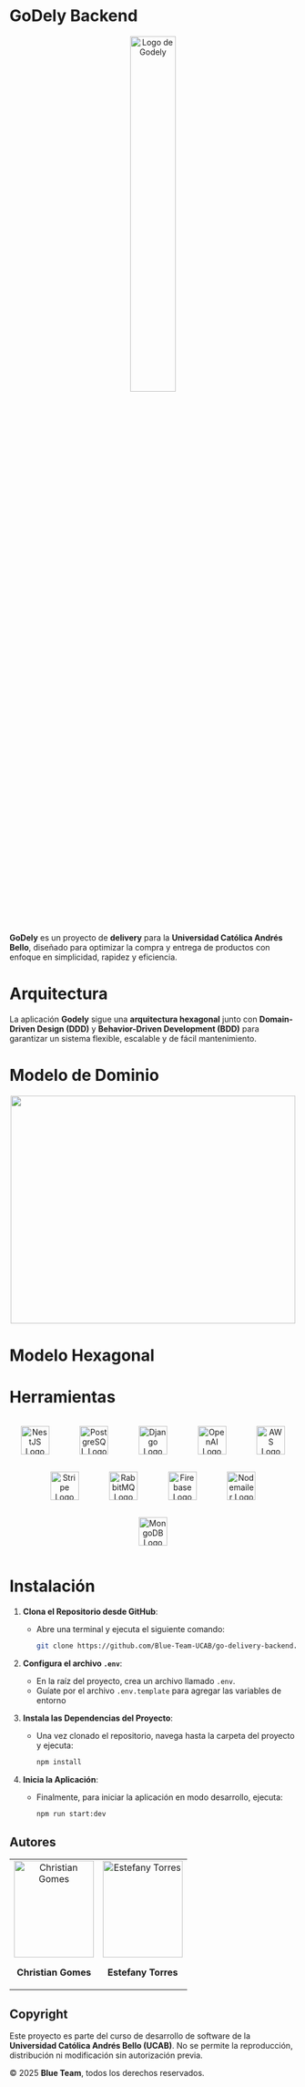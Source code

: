# GoDely Backend

<p align="center">
    <img src="https://godely.s3.us-east-1.amazonaws.com/logoGodely.svg" alt="Logo de Godely" width="40%">
</p>

**GoDely** es un proyecto de **delivery** para la **Universidad Católica Andrés Bello**, diseñado para optimizar la compra y entrega de productos con enfoque en simplicidad, rapidez y eficiencia.

# Arquitectura

La aplicación **Godely** sigue una **arquitectura hexagonal** junto con **Domain-Driven Design (DDD)** y **Behavior-Driven Development (BDD)** para garantizar un sistema flexible, escalable y de fácil mantenimiento.

# Modelo de Dominio

<div align="center">
  <img src="https://godely.s3.us-east-1.amazonaws.com/GoDely+-+Documentaci%C3%B3n+-+Modelo+de+Domino+V2.svg" alr="Dominio" width="500px" height="400" >
</div>

# Modelo Hexagonal

# Herramientas

<div align="center">
  <img src="https://nestjs.com/img/logo-small.svg" alt="NestJS Logo" width="50" style="margin: 15px;">
  &nbsp;&nbsp;&nbsp;&nbsp;
  <img src="https://cdn.jsdelivr.net/gh/devicons/devicon/icons/postgresql/postgresql-original.svg" alt="PostgreSQL Logo" width="50" style="margin: 15px;">
  &nbsp;&nbsp;&nbsp;&nbsp;
  <img src="https://cdn.jsdelivr.net/gh/devicons/devicon/icons/django/django-plain.svg" alt="Django Logo" width="50" style="margin: 15px;">
  &nbsp;&nbsp;&nbsp;&nbsp;
  <img src="https://godely.s3.us-east-1.amazonaws.com/OPENIA.svg" alt="OpenAI Logo" width="50" style="margin: 15px;">
  &nbsp;&nbsp;&nbsp;&nbsp;
  <img src="https://godely.s3.us-east-1.amazonaws.com/AWS.jpg" alt="AWS Logo" width="50" style="margin: 15px;">
  &nbsp;&nbsp;&nbsp;&nbsp;
  <img src="https://stripe.com/img/v3/home/twitter.png" alt="Stripe Logo" width="50" style="margin: 15px;">
  &nbsp;&nbsp;&nbsp;&nbsp;
  <img src="https://godely.s3.us-east-1.amazonaws.com/Rabit.png" alt="RabbitMQ Logo" width="50" style="margin: 15px;">
  &nbsp;&nbsp;&nbsp;&nbsp;
  <img src="https://godely.s3.us-east-1.amazonaws.com/firabese.png" alt="Firebase Logo" width="50" style="margin: 15px;">
  &nbsp;&nbsp;&nbsp;&nbsp;
  <img src="https://godely.s3.us-east-1.amazonaws.com/nodemailer.svg" alt="Nodemailer Logo" width="50" style="margin: 15px;">
  &nbsp;&nbsp;&nbsp;&nbsp;
  <img src="https://www.svgrepo.com/show/331488/mongodb.svg" alt="MongoDB Logo" width="50" style="margin: 15px;">
</div>

# Instalación

1. **Clona el Repositorio desde GitHub**:

   - Abre una terminal y ejecuta el siguiente comando:
     ```bash
     git clone https://github.com/Blue-Team-UCAB/go-delivery-backend.git
     ```

2. **Configura el archivo `.env`**:

   - En la raíz del proyecto, crea un archivo llamado `.env`.
   - Guíate por el archivo `.env.template` para agregar las variables de entorno

3. **Instala las Dependencias del Proyecto**:

   - Una vez clonado el repositorio, navega hasta la carpeta del proyecto y ejecuta:
     ```bash
     npm install
     ```

4. **Inicia la Aplicación**:
   - Finalmente, para iniciar la aplicación en modo desarrollo, ejecuta:
     ```bash
     npm run start:dev
     ```

## Autores

<div align="center">
  <table>
    <tr>
      <td align="center">
        <img src="https://godely.s3.us-east-1.amazonaws.com/ChristianGomes.jpg" alt="Christian Gomes" width="140" height="170">
        <p><strong>Christian Gomes</strong></p>
      </td>
      <td align="center">
        <img src="https://godely.s3.us-east-1.amazonaws.com/Estefany+Torres.jpg" alt="Estefany Torres" width="140" height="170">
        <p><strong>Estefany Torres</strong></p>
      </td>
    </tr>
  </table>
</div>

## Copyright

Este proyecto es parte del curso de desarrollo de software de la **Universidad Católica Andrés Bello (UCAB)**. No se permite la reproducción, distribución ni modificación sin autorización previa.

© 2025 **Blue Team**, todos los derechos reservados.
